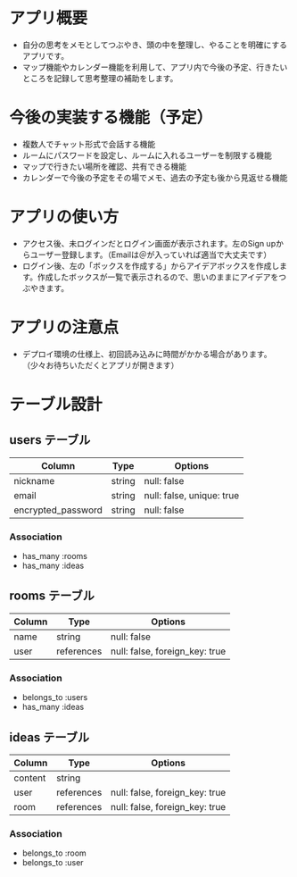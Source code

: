 # アプリ概要
- 自分の思考をメモとしてつぶやき、頭の中を整理し、やることを明確にするアプリです。
- マップ機能やカレンダー機能を利用して、アプリ内で今後の予定、行きたいところを記録して思考整理の補助をします。


# 今後の実装する機能（予定）

- 複数人でチャット形式で会話する機能
- ルームにパスワードを設定し、ルームに入れるユーザーを制限する機能
- マップで行きたい場所を確認、共有できる機能
- カレンダーで今後の予定をその場でメモ、過去の予定も後から見返せる機能


# アプリの使い方

- アクセス後、未ログインだとログイン画面が表示されます。左のSign upからユーザー登録します。（Emailは＠が入っていれば適当で大丈夫です）
- ログイン後、左の「ボックスを作成する」からアイデアボックスを作成します。作成したボックスが一覧で表示されるので、思いのままにアイデアをつぶやきます。


# アプリの注意点
- デプロイ環境の仕様上、初回読み込みに時間がかかる場合があります。（少々お待ちいただくとアプリが開きます）


# テーブル設計

## users テーブル

| Column             | Type   | Options     |
| ------------------ | ------ | ----------- |
| nickname           | string | null: false |
| email              | string | null: false, unique: true |
| encrypted_password | string | null: false |

### Association

- has_many :rooms
- has_many :ideas

## rooms テーブル

| Column          | Type       | Options     |
| --------------- | ------     | ----------- |
| name            | string     | null: false |
| user            | references | null: false, foreign_key: true |


### Association

- belongs_to :users
- has_many :ideas


## ideas テーブル

| Column  | Type       | Options                        |
| ------- | ---------- | ------------------------------ |
| content | string     |                                |
| user    | references | null: false, foreign_key: true |
| room    | references | null: false, foreign_key: true |

### Association

- belongs_to :room
- belongs_to :user